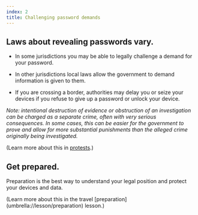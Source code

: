 ```yaml
---
index: 2
title: Challenging password demands
---
```

## Laws about revealing passwords vary. 

* In some jurisdictions you may be able to legally challenge a demand for your password. 

* In other jurisdictions local laws allow the government to demand information is given to them. 

* If you are crossing a border, authorities may delay you or seize your devices if you refuse to give up a password or unlock your device.

*Note: intentional destruction of evidence or obstruction of an investigation can be charged as a separate crime, often with very serious consequences. In some cases, this can be easier for the government to prove and allow for more substantial punishments than the alleged crime originally being investigated.*

(Learn more about this in [protests](umbrella://lesson/protests/1).) 

## Get prepared.

Preparation is the best way to understand your legal position and protect your devices and data. 

(Learn more about this in the travel [preparation] (umbrella://lesson/preparation) lesson.)